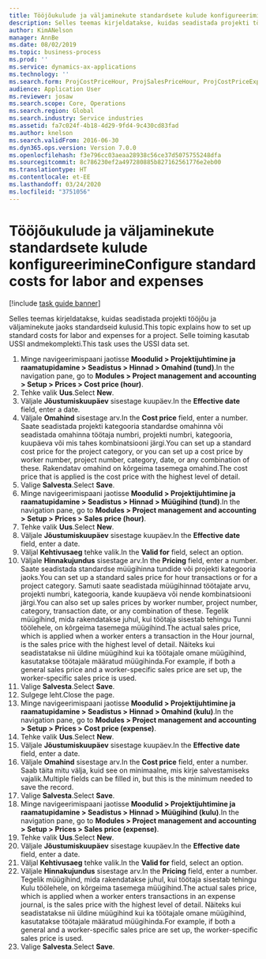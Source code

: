 ```yaml
---
title: Tööjõukulude ja väljaminekute standardsete kulude konfigureerimine
description: Selles teemas kirjeldatakse, kuidas seadistada projekti tööjõu ja väljaminekute jaoks standardseid kulusid.
author: KimANelson
manager: AnnBe
ms.date: 08/02/2019
ms.topic: business-process
ms.prod: ''
ms.service: dynamics-ax-applications
ms.technology: ''
ms.search.form: ProjCostPriceHour, ProjSalesPriceHour, ProjCostPriceExpense, ProjSalesPriceCost
audience: Application User
ms.reviewer: josaw
ms.search.scope: Core, Operations
ms.search.region: Global
ms.search.industry: Service industries
ms.assetid: fa7c024f-4b18-4d29-9fd4-9c430cd83fad
ms.author: knelson
ms.search.validFrom: 2016-06-30
ms.dyn365.ops.version: Version 7.0.0
ms.openlocfilehash: f3e796cc03aeaa28938c56ce37d5075755248dfa
ms.sourcegitcommit: 8c786230ef2a497280885b827162561776e2eb00
ms.translationtype: HT
ms.contentlocale: et-EE
ms.lasthandoff: 03/24/2020
ms.locfileid: "3751056"
---
```

# <a name="configure-standard-costs-for-labor-and-expenses"></a><span data-ttu-id="49e9c-103">Tööjõukulude ja väljaminekute standardsete kulude konfigureerimine</span><span class="sxs-lookup"><span data-stu-id="49e9c-103">Configure standard costs for labor and expenses</span></span>

[!include [task guide banner](../../includes/task-guide-banner.md)]

<span data-ttu-id="49e9c-104">Selles teemas kirjeldatakse, kuidas seadistada projekti tööjõu ja väljaminekute jaoks standardseid kulusid.</span><span class="sxs-lookup"><span data-stu-id="49e9c-104">This topic explains how to set up standard costs for labor and expenses for a project.</span></span> <span data-ttu-id="49e9c-105">Selle toiming kasutab USSI andmekomplekti.</span><span class="sxs-lookup"><span data-stu-id="49e9c-105">This task uses the USSI data set.</span></span>

1. <span data-ttu-id="49e9c-106">Minge navigeerimispaani jaotisse **Moodulid > Projektijuhtimine ja raamatupidamine > Seadistus > Hinnad > Omahind (tund)**.</span><span class="sxs-lookup"><span data-stu-id="49e9c-106">In the navigation pane, go to **Modules > Project management and accounting > Setup > Prices > Cost price (hour)**.</span></span>
2. <span data-ttu-id="49e9c-107">Tehke valik **Uus**.</span><span class="sxs-lookup"><span data-stu-id="49e9c-107">Select **New**.</span></span>
3. <span data-ttu-id="49e9c-108">Väljale **Jõustumiskuupäev** sisestage kuupäev.</span><span class="sxs-lookup"><span data-stu-id="49e9c-108">In the **Effective date** field, enter a date.</span></span>
4. <span data-ttu-id="49e9c-109">Väljale **Omahind** sisestage arv.</span><span class="sxs-lookup"><span data-stu-id="49e9c-109">In the **Cost price** field, enter a number.</span></span> <span data-ttu-id="49e9c-110">Saate seadistada projekti kategooria standardse omahinna või seadistada omahinna töötaja numbri, projekti numbri, kategooria, kuupäeva või mis tahes kombinatsiooni järgi.</span><span class="sxs-lookup"><span data-stu-id="49e9c-110">You can set up a standard cost price for the project category, or you can set up a cost price by worker number, project number, category, date, or any combination of these.</span></span> <span data-ttu-id="49e9c-111">Rakendatav omahind on kõrgeima tasemega omahind.</span><span class="sxs-lookup"><span data-stu-id="49e9c-111">The cost price that is applied is the cost price with the highest level of detail.</span></span>  
5. <span data-ttu-id="49e9c-112">Valige **Salvesta**.</span><span class="sxs-lookup"><span data-stu-id="49e9c-112">Select **Save**.</span></span>
6. <span data-ttu-id="49e9c-113">Minge navigeerimispaani jaotisse **Moodulid > Projektijuhtimine ja raamatupidamine > Seadistus > Hinnad > Müügihind (tund)**.</span><span class="sxs-lookup"><span data-stu-id="49e9c-113">In the navigation pane, go to **Modules > Project management and accounting > Setup > Prices > Sales price (hour)**.</span></span>
7. <span data-ttu-id="49e9c-114">Tehke valik **Uus**.</span><span class="sxs-lookup"><span data-stu-id="49e9c-114">Select **New**.</span></span>
8. <span data-ttu-id="49e9c-115">Väljale **Jõustumiskuupäev** sisestage kuupäev.</span><span class="sxs-lookup"><span data-stu-id="49e9c-115">In the **Effective date** field, enter a date.</span></span>
9. <span data-ttu-id="49e9c-116">Väljal **Kehtivusaeg** tehke valik.</span><span class="sxs-lookup"><span data-stu-id="49e9c-116">In the **Valid for** field, select an option.</span></span>
10. <span data-ttu-id="49e9c-117">Väljale **Hinnakujundus** sisestage arv.</span><span class="sxs-lookup"><span data-stu-id="49e9c-117">In the **Pricing** field, enter a number.</span></span> <span data-ttu-id="49e9c-118">Saate seadistada standardse müügihinna tundide või projekti kategooria jaoks.</span><span class="sxs-lookup"><span data-stu-id="49e9c-118">You can set up a standard sales price for hour transactions or for a project category.</span></span> <span data-ttu-id="49e9c-119">Samuti saate seadistada müügihinnad töötajate arvu, projekti numbri, kategooria, kande kuupäeva või nende kombinatsiooni järgi.</span><span class="sxs-lookup"><span data-stu-id="49e9c-119">You can also set up sales prices by worker number, project number, category, transaction date, or any combination of these.</span></span> <span data-ttu-id="49e9c-120">Tegelik müügihind, mida rakendatakse juhul, kui töötaja sisestab tehingu Tunni töölehele, on kõrgeima tasemega müügihind.</span><span class="sxs-lookup"><span data-stu-id="49e9c-120">The actual sales price, which is applied when a worker enters a transaction in the Hour journal, is the sales price with the highest level of detail.</span></span> <span data-ttu-id="49e9c-121">Näiteks kui seadistatakse nii üldine müügihind kui ka töötajale omane müügihind, kasutatakse töötajale määratud müügihinda.</span><span class="sxs-lookup"><span data-stu-id="49e9c-121">For example, if both a general sales price and a worker-specific sales price are set up, the worker-specific sales price is used.</span></span>  
11. <span data-ttu-id="49e9c-122">Valige **Salvesta**.</span><span class="sxs-lookup"><span data-stu-id="49e9c-122">Select **Save**.</span></span>
12. <span data-ttu-id="49e9c-123">Sulgege leht.</span><span class="sxs-lookup"><span data-stu-id="49e9c-123">Close the page.</span></span>
13. <span data-ttu-id="49e9c-124">Minge navigeerimispaani jaotisse **Moodulid > Projektijuhtimine ja raamatupidamine > Seadistus > Hinnad > Omahind (kulu)**.</span><span class="sxs-lookup"><span data-stu-id="49e9c-124">In the navigation pane, go to **Modules > Project management and accounting > Setup > Prices > Cost price (expense)**.</span></span>
14. <span data-ttu-id="49e9c-125">Tehke valik **Uus**.</span><span class="sxs-lookup"><span data-stu-id="49e9c-125">Select **New**.</span></span>
15. <span data-ttu-id="49e9c-126">Väljale **Jõustumiskuupäev** sisestage kuupäev.</span><span class="sxs-lookup"><span data-stu-id="49e9c-126">In the **Effective date** field, enter a date.</span></span>
16. <span data-ttu-id="49e9c-127">Väljale **Omahind** sisestage arv.</span><span class="sxs-lookup"><span data-stu-id="49e9c-127">In the **Cost price** field, enter a number.</span></span> <span data-ttu-id="49e9c-128">Saab täita mitu välja, kuid see on minimaalne, mis kirje salvestamiseks vajalik.</span><span class="sxs-lookup"><span data-stu-id="49e9c-128">Multiple fields can be filled in, but this is the minimum needed to save the record.</span></span>  
17. <span data-ttu-id="49e9c-129">Valige **Salvesta**.</span><span class="sxs-lookup"><span data-stu-id="49e9c-129">Select **Save**.</span></span>
18. <span data-ttu-id="49e9c-130">Minge navigeerimispaani jaotisse **Moodulid > Projektijuhtimine ja raamatupidamine > Seadistus > Hinnad > Müügihind (kulu)**.</span><span class="sxs-lookup"><span data-stu-id="49e9c-130">In the navigation pane, go to **Modules > Project management and accounting > Setup > Prices > Sales price (expense)**.</span></span>
19. <span data-ttu-id="49e9c-131">Tehke valik **Uus**.</span><span class="sxs-lookup"><span data-stu-id="49e9c-131">Select **New**.</span></span>
20. <span data-ttu-id="49e9c-132">Väljale **Jõustumiskuupäev** sisestage kuupäev.</span><span class="sxs-lookup"><span data-stu-id="49e9c-132">In the **Effective date** field, enter a date.</span></span>
21. <span data-ttu-id="49e9c-133">Väljal **Kehtivusaeg** tehke valik.</span><span class="sxs-lookup"><span data-stu-id="49e9c-133">In the **Valid for** field, select an option.</span></span>
22. <span data-ttu-id="49e9c-134">Väljale **Hinnakujundus** sisestage arv.</span><span class="sxs-lookup"><span data-stu-id="49e9c-134">In the **Pricing** field, enter a number.</span></span> <span data-ttu-id="49e9c-135">Tegelik müügihind, mida rakendatakse juhul, kui töötaja sisestab tehingu Kulu töölehele, on kõrgeima tasemega müügihind.</span><span class="sxs-lookup"><span data-stu-id="49e9c-135">The actual sales price, which is applied when a worker enters transactions in an expense journal, is the sales price with the highest level of detail.</span></span> <span data-ttu-id="49e9c-136">Näiteks kui seadistatakse nii üldine müügihind kui ka töötajale omane müügihind, kasutatakse töötajale määratud müügihinda.</span><span class="sxs-lookup"><span data-stu-id="49e9c-136">For example, if both a general and a worker-specific sales price are set up, the worker-specific sales price is used.</span></span>  
23. <span data-ttu-id="49e9c-137">Valige **Salvesta**.</span><span class="sxs-lookup"><span data-stu-id="49e9c-137">Select **Save**.</span></span>

